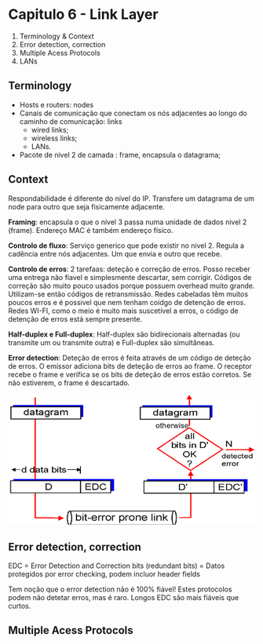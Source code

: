 # Capitulo 6 - Link Layer

 1. Terminology & Context
 2. Error detection, correction
 3. Multiple Acess Protocols
 4. LANs

## Terminology

- Hosts e routers: nodes
- Canais de comunicação que conectam os nós adjacentes ao longo do caminho de comunicação: links
    - wired links;
    - wireless links;
    - LANs.
- Pacote de  nivel 2 de camada : frame, encapsula o datagrama;

## Context

Respondabilidade é diferente do nível do IP. Transfere um datagrama de um node para outro que seja fisicamente adjacente.

__Framing__: encapsula o que o nivel 3 passa numa unidade de dados nivel 2 (frame). Endereço MAC é também endereço físico. 

__Controlo de fluxo__: Serviço generico que pode existir no nivel 2. Regula a cadência entre nós adjacentes. Um que envia e outro que recebe. 

__Controlo de erros__: 2 tarefaas: deteção e correção de erros. Posso receber uma entrega não fíavel e simplesmente descartar, sem corrigir. Códigos de correção são muito pouco usados porque possuem overhead muito grande. Utilizam-se então códigos de retransmissão. Redes cabeladas têm muitos poucos erros e é possivel que nem tenham coidgo de detenção de erros. Redes WI-FI, como o meio é muito mais suscetível a erros, o código de detenção de erros está sempre presente. 

__Half-duplex e Full-duplex__: Half-duplex são bidirecionais alternadas (ou transmite um ou transmite outra) e Full-duplex são simultâneas. 

__Error detection__: Deteção de erros é feita através de um código de deteção de erros. O emissor adiciona bits de deteção de erros ao frame. O receptor recebe o frame e verifica se os bits de deteção de erros estão corretos. Se não estiverem, o frame é descartado.

![Error detection](img/error-detection.png)

## Error detection, correction

EDC = Error Detection and Correction bits (redundant bits) = Datos protegidos por error checking, podem incluor header fields

Tem noção que o error detection não é 100% fiável! Estes protocolos podem não detetar erros, mas é raro. Longos EDC são mais fiáveis que curtos.

## Multiple Acess Protocols